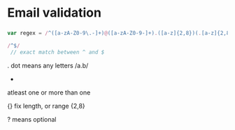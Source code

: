 # Email validation

###  
 ```javascript
 var regex = /^([a-zA-Z0-9\.-]+)@([a-zA-Z0-9-]+).([a-z]{2,8})(.[a-z]{2,8})?$/;
```

 ```javascript
 /^$/ 
  // exact match between ^ and $
 ```


.
dot means any letters /a.b/

+ 
atleast one or more than one

{}
fix length, or range {2,8}

?
means optional




